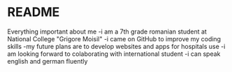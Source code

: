 # README
Everything important about me
-i am a 7th grade romanian student at National College "Grigore Moisil"
-i came on GitHub to improve my coding skills
-my future plans are to develop websites and apps for hospitals use
-i am looking forward to colaborating with international student
-i can speak english and german fluently
